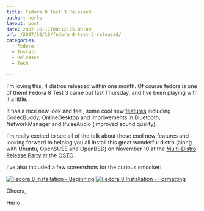 ```yaml
---
title: Fedora 8 Test 3 Released
author: herlo
layout: post
date: 2007-10-11T00:12:25+00:00
url: /2007/10/10/fedora-8-test-3-released/
categories:
  - Fedora
  - Install
  - Releases
  - Tech

---
```

I'm loving this, 4 distros released within one month. Of course fedora is one of them! Fedora 8 Test 3 came out last Thursday, and I've been playing with it a little.

It has a nice new look and feel, some cool new <a href="http://fedoraproject.org/wiki/Releases/8/FeatureList" title="Fedora 8 Feature List" target="_blank">features</a> including CodecBuddy, OnlineDesktop and improvements in Bluetooth, NetworkManager and PulseAudio (improved sound quality).

I'm really excited to see all of the talk about these cool new features and looking forward to helping you all install this great wonderful distro (along with Ubuntu, OpenSUSE and OpenBSD) on November 10 at the <a href="http://www.utosf.org/2007/10/01/multi-distro-release-party/" title="Utah Open Source Foundation Multi-Distro Release Party at the OSTC" target="_blank">Multi-Distro Release Party</a> at the <a href="http://tinyurl.com/yprnqr" title="Directions to the OSTC" target="_blank">OSTC</a>.

I've also included a few screenshots for the curious onlooker:

[![Fedora 8 Installation - Beginning][1]][2] [![Fedora 8 Installation - Formatting][3]][4]

Cheers,

Herlo

 [1]: {{<siteurl>}}uploads/2007/10/step1.thumbnail.png
 [2]: {{<siteurl>}}uploads/2007/10/step1.png "Fedora 8 Installation - Beginning"
 [3]: {{<siteurl>}}uploads/2007/10/step22.thumbnail.png
 [4]: {{<siteurl>}}uploads/2007/10/step22.png "Fedora 8 Installation - Formatting"